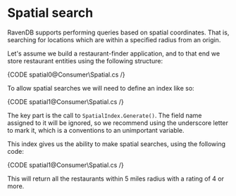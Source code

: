 ﻿# Spatial search

RavenDB supports performing queries based on spatial coordinates. That is, searching for locations which are within a specified radius from an origin.

Let's assume we build a restaurant-finder application, and to that end we store restaurant entities using the following structure:

{CODE spatial0@Consumer\Spatial.cs /}

To allow spatial searches we will need to define an index like so:

{CODE spatial1@Consumer\Spatial.cs /}

The key part is the call to `SpatialIndex.Generate()`. The field name assigned to it will be ignored, so we recommend using the underscore letter to mark it, which is a conventions to an unimportant variable.

This index gives us the ability to make spatial searches, using the following code:

{CODE spatial1@Consumer\Spatial.cs /}

This will return all the restaurants within 5 miles radius with a rating of 4 or more.